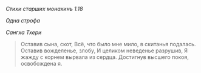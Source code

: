 *Стихи старших монахинь 1\.18*

*Одна строфа*

*Сангха Тхери*

> Оставив сына, скот,
> Всё, что было мне мило, в скитанья подалась\.
> Оставив вожделенье, злобу,
> И целиком неведенье разрушив,
> Я жажду с корнем вырвала из сердца\.
> Достигнув высшего покоя, освобождена я\.